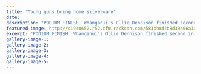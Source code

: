 ```yaml
---
title: "Young guns bring home silverware"
date: 
description: "PODIUM FINISH: Whanganui's Ollie Dennison finished second in his class at the Epic Events four-hour endurance race in Taupo, Wanganui Chronicle article on 3/11/16..."
featured-image: http://c1940652.r52.cf0.rackcdn.com/581bb8d3b8d39a06a1000002/Ollie-Dennison-motorcross-March-2016.jpg
excerpt: "PODIUM FINISH: Whanganui's Ollie Dennison finished second in his class at the Epic Events four-hour endurance race in Taupo."
gallery-image-1: 
gallery-image-2: 
gallery-image-3: 
gallery-image-4: 
gallery-image-5: 
---
```

